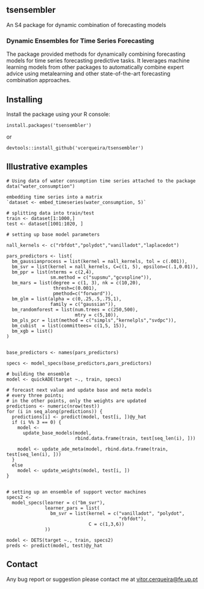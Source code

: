 ## tsensembler

An S4 package for dynamic combination of forecasting models

### Dynamic Ensembles for Time Series Forecasting

The package provided methods for dynamically combining forecasting models for time series forecasting predictive tasks. It leverages machine learning models from other packages to automatically combine expert advice using metalearning and other state-of-the-art forecasting combination approaches. 

## Installing

Install the package using your R console:

`install.packages('tsensembler')` 

or

`devtools::install_github('vcerqueira/tsensembler')`


## Illustrative examples

```
# Using data of water consumption time series attached to the package
data("water_consumption")

embedding time series into a matrix
`dataset <- embed_timeseries(water_consumption, 5)`

# splitting data into train/test
train <- dataset[1:1000,]
test <- dataset[1001:1020, ]

# setting up base model parameters

nall_kernels <- c("rbfdot","polydot","vanilladot","laplacedot")

pars_predictors <- list(
  bm_gaussianprocess = list(kernel = nall_kernels, tol = c(.001)),
  bm_svr = list(kernel = nall_kernels, C=c(1, 5), epsilon=c(.1,0.01)),
  bm_ppr = list(nterms = c(2,4),
                sm.method = c("supsmu","gcvspline")),
  bm_mars = list(degree = c(1, 3), nk = c(10,20),
                 thresh=c(0.001),
                 pmethod=c("forward")),
  bm_glm = list(alpha = c(0,.25,.5,.75,1),
                family = c("gaussian")),
  bm_randomforest = list(num.trees = c(250,500),
                         mtry = c(5,10)),
  bm_pls_pcr = list(method = c("simpls","kernelpls","svdpc")),
  bm_cubist  = list(committees= c(1,5, 15)),
  bm_xgb = list()
)


base_predictors <- names(pars_predictors)

specs <- model_specs(base_predictors,pars_predictors)

# building the ensemble
model <- quickADE(target ~., train, specs)

# forecast next value and update base and meta models
# every three points;
# in the other points, only the weights are updated
predictions <- numeric(nrow(test))
for (i in seq_along(predictions)) {
  predictions[i] <- predict(model, test[i, ])@y_hat
  if (i %% 3 == 0) {
    model <-
      update_base_models(model,
                         rbind.data.frame(train, test[seq_len(i), ]))

    model <- update_ade_meta(model, rbind.data.frame(train, test[seq_len(i), ]))
  }
  else
    model <- update_weights(model, test[i, ])
}


# setting up an ensemble of support vector machines
specs2 <-
  model_specs(learner = c("bm_svr"),
              learner_pars = list(
                bm_svr = list(kernel = c("vanilladot", "polydot",
                                         "rbfdot"),
                              C = c(1,3,6))
              ))

model <- DETS(target ~., train, specs2)
preds <- predict(model, test)@y_hat
```

## Contact

Any bug report or suggestion please contact me at vitor.cerqueira@fe.up.pt
